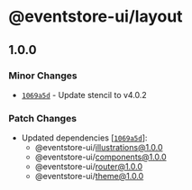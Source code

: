 # @eventstore-ui/layout

## 1.0.0

### Minor Changes

-   [`1069a5d`](https://github.com/EventStore/Design-System/commit/1069a5d3af7986c56fd616049402315a59bc438c) - Update stencil to v4.0.2

### Patch Changes

-   Updated dependencies [[`1069a5d`](https://github.com/EventStore/Design-System/commit/1069a5d3af7986c56fd616049402315a59bc438c)]:
    -   @eventstore-ui/illustrations@1.0.0
    -   @eventstore-ui/components@1.0.0
    -   @eventstore-ui/router@1.0.0
    -   @eventstore-ui/theme@1.0.0
